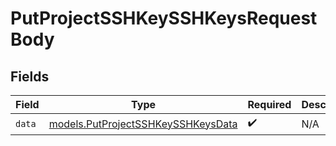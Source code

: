 # PutProjectSSHKeySSHKeysRequestBody


## Fields

| Field                                                                          | Type                                                                           | Required                                                                       | Description                                                                    |
| ------------------------------------------------------------------------------ | ------------------------------------------------------------------------------ | ------------------------------------------------------------------------------ | ------------------------------------------------------------------------------ |
| `data`                                                                         | [models.PutProjectSSHKeySSHKeysData](../models/putprojectsshkeysshkeysdata.md) | :heavy_check_mark:                                                             | N/A                                                                            |